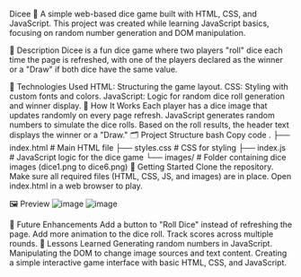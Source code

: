Dicee 🎲
A simple web-based dice game built with HTML, CSS, and JavaScript. This project was created while learning JavaScript basics, focusing on random number generation and DOM manipulation.

📜 Description
Dicee is a fun dice game where two players "roll" dice each time the page is refreshed, with one of the players declared as the winner or a "Draw" if both dice have the same value.

🔧 Technologies Used
HTML: Structuring the game layout.
CSS: Styling with custom fonts and colors.
JavaScript: Logic for random dice roll generation and winner display.
🎲 How It Works
Each player has a dice image that updates randomly on every page refresh.
JavaScript generates random numbers to simulate the dice rolls.
Based on the roll results, the header text displays the winner or a "Draw."
🗂️ Project Structure
bash
Copy code
.
├── index.html          # Main HTML file
├── styles.css          # CSS for styling
├── index.js            # JavaScript logic for the dice game
└── images/             # Folder containing dice images (dice1.png to dice6.png)
🚀 Getting Started
Clone the repository.
Make sure all required files (HTML, CSS, JS, and images) are in place.
Open index.html in a web browser to play.

🖼️ Preview
![image](https://github.com/user-attachments/assets/404c0b9c-21e5-4456-a26a-1bb04a4d93ed)
![image](https://github.com/user-attachments/assets/225a716b-7dd9-482b-846e-b3c98d660307)



🎉 Future Enhancements
Add a button to "Roll Dice" instead of refreshing the page.
Add more animation to the dice roll.
Track scores across multiple rounds.
📖 Lessons Learned
Generating random numbers in JavaScript.
Manipulating the DOM to change image sources and text content.
Creating a simple interactive game interface with basic HTML, CSS, and JavaScript.

